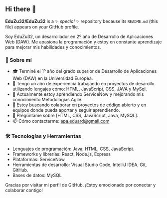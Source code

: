 ## Hi there 👋


**EduZu32/EduZu32** is a ✨ _special_ ✨ repository because its `README.md` (this file) appears on your GitHub profile.

Soy EduZu32, un desarrollador en 2º año de Desarrollo de Aplicaciones Web (DAW). Me apasiona la programación y estoy en constante aprendizaje para mejorar mis habilidades y conocimientos.

### 🚀 Sobre mí
- 🎓 Terminé el 1º año del grado superior de Desarrollo de Aplicaciones Web (DAW) en la Universidad Europea.
- 💼 Tengo un año de experiencia trabajando en proyectos de desarollo utilizando lengajes como: HTML, JavaScript, CSS, JAVA y MySql.
- 🌱 Actualmente estoy aprendiendo ServiceNow y mejorando mis conocimiento Metodologias Agile.
- 👯 Estoy buscando colaborar en proyectos de código abierto y en equipos donde pueda aportar y seguir aprendiendo.
- 💬 Pregúntame sobre [HTML, CSS, JavaScript, Java, MySQL].
- 📫 Cómo contactarme: apa.eduard@gmail.com

### 🛠️ Tecnologías y Herramientas
- Lenguajes de programación: Java, HTML, CSS, JavaScript.
- Frameworks y librerías: React, Node.js, Express
- Plataformas: ServiceNow
- Herramientas de desarrollo: Visual Studio Code, IntelliJ IDEA, Git, GitHub.
- Bases de datos: MySQL

Gracias por visitar mi perfil de GitHub. ¡Estoy emocionado por conectar y colaborar contigo!
